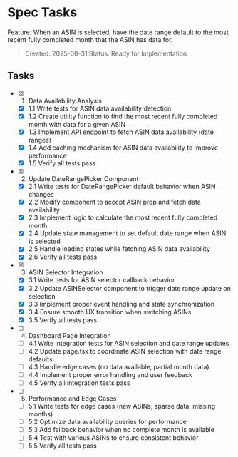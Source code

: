 # Spec Tasks

Feature: When an ASIN is selected, have the date range default to the most recent fully completed month that the ASIN has data for.

> Created: 2025-08-31
> Status: Ready for Implementation

## Tasks

- [x] 1. Data Availability Analysis
  - [x] 1.1 Write tests for ASIN data availability detection
  - [x] 1.2 Create utility function to find the most recent fully completed month with data for a given ASIN
  - [x] 1.3 Implement API endpoint to fetch ASIN data availability (date ranges)
  - [x] 1.4 Add caching mechanism for ASIN data availability to improve performance
  - [x] 1.5 Verify all tests pass

- [x] 2. Update DateRangePicker Component
  - [x] 2.1 Write tests for DateRangePicker default behavior when ASIN changes
  - [x] 2.2 Modify component to accept ASIN prop and fetch data availability
  - [x] 2.3 Implement logic to calculate the most recent fully completed month
  - [x] 2.4 Update state management to set default date range when ASIN is selected
  - [x] 2.5 Handle loading states while fetching ASIN data availability
  - [x] 2.6 Verify all tests pass

- [x] 3. ASIN Selector Integration
  - [x] 3.1 Write tests for ASIN selector callback behavior
  - [x] 3.2 Update ASINSelector component to trigger date range update on selection
  - [x] 3.3 Implement proper event handling and state synchronization
  - [x] 3.4 Ensure smooth UX transition when switching ASINs
  - [x] 3.5 Verify all tests pass

- [ ] 4. Dashboard Page Integration
  - [ ] 4.1 Write integration tests for ASIN selection and date range updates
  - [ ] 4.2 Update page.tsx to coordinate ASIN selection with date range defaults
  - [ ] 4.3 Handle edge cases (no data available, partial month data)
  - [ ] 4.4 Implement proper error handling and user feedback
  - [ ] 4.5 Verify all integration tests pass

- [ ] 5. Performance and Edge Cases
  - [ ] 5.1 Write tests for edge cases (new ASINs, sparse data, missing months)
  - [ ] 5.2 Optimize data availability queries for performance
  - [ ] 5.3 Add fallback behavior when no complete month is available
  - [ ] 5.4 Test with various ASINs to ensure consistent behavior
  - [ ] 5.5 Verify all tests pass